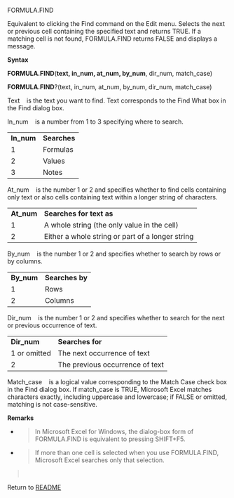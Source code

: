 FORMULA.FIND

Equivalent to clicking the Find command on the Edit menu. Selects the
next or previous cell containing the specified text and returns TRUE. If
a matching cell is not found, FORMULA.FIND returns FALSE and displays a
message.

**Syntax**

**FORMULA.FIND**(**text, in\_num, at\_num, by\_num**, dir\_num,
match\_case)

**FORMULA.FIND**?(text, in\_num, at\_num, by\_num, dir\_num,
match\_case)

Text&nbsp;&nbsp;&nbsp;&nbsp;is the text you want to find. Text
corresponds to the Find What box in the Find dialog box.

In\_num&nbsp;&nbsp;&nbsp;&nbsp;is a number from 1 to 3 specifying where
to search.

|             |              |
| ----------- | ------------ |
| **In\_num** | **Searches** |
| 1           | Formulas     |
| 2           | Values       |
| 3           | Notes        |

At\_num&nbsp;&nbsp;&nbsp;&nbsp;is the number 1 or 2 and specifies
whether to find cells containing only text or also cells containing text
within a longer string of characters.

|             |                                                  |
| ----------- | ------------------------------------------------ |
| **At\_num** | **Searches for text as**                         |
| 1           | A whole string (the only value in the cell)      |
| 2           | Either a whole string or part of a longer string |

By\_num&nbsp;&nbsp;&nbsp;&nbsp;is the number 1 or 2 and specifies
whether to search by rows or by columns.

|             |                 |
| ----------- | --------------- |
| **By\_num** | **Searches by** |
| 1           | Rows            |
| 2           | Columns         |

Dir\_num&nbsp;&nbsp;&nbsp;&nbsp;is the number 1 or 2 and specifies
whether to search for the next or previous occurrence of text.

|              |                                 |
| ------------ | ------------------------------- |
| **Dir\_num** | **Searches for**                |
| 1 or omitted | The next occurrence of text     |
| 2            | The previous occurrence of text |

Match\_case&nbsp;&nbsp;&nbsp;&nbsp;is a logical value corresponding to
the Match Case check box in the Find dialog box. If match\_case is TRUE,
Microsoft Excel matches characters exactly, including uppercase and
lowercase; if FALSE or omitted, matching is not case-sensitive.

**Remarks**

  - > In Microsoft Excel for Windows, the dialog-box form of
    > FORMULA.FIND is equivalent to pressing SHIFT+F5.

  - > If more than one cell is selected when you use FORMULA.FIND,
    > Microsoft Excel searches only that selection.

> &nbsp;



Return to [README](README.md)

